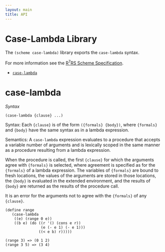 ```yaml
---
layout: main
title: API
---
```


# Case-Lambda Library

The `(scheme case-lambda)` library exports the `case-lambda` syntax.

For more information see the [R<sup>7</sup>RS Scheme Specification](../../r7rs.pdf).

- [`case-lambda`](#case-lambda)

# case-lambda

*Syntax*

    (case-lambda {clause} ...)

Syntax: Each `{clause}` is of the form `({formals} {body})`, where `{formals}` and `{body}` have the same syntax as in a lambda expression.

Semantics: A `case-lambda` expression evaluates to a procedure that accepts a variable number of arguments and is lexically scoped in the same manner as a procedure resulting from a lambda expression.

When the procedure is called, the first `{clause}` for which the arguments agree with `{formals}` is selected, where agreement is specified as for the `{formals}` of a lambda expression. The variables of `{formals}` are bound to fresh locations, the values of the arguments are stored in those locations, the `{body}` is evaluated in the extended environment, and the results of `{body}` are returned as the results of the procedure call.

It is an error for the arguments not to agree with the `{formals}` of any `{clause}`.

    (define range
       (case-lambda
        ((e) (range 0 e))
        ((b e) (do ((r '() (cons e r))
                    (e (- e 1) (- e 1)))
                   ((< e b) r)))))

    (range 3) => (0 1 2)
    (range 3 5) => (3 4)
